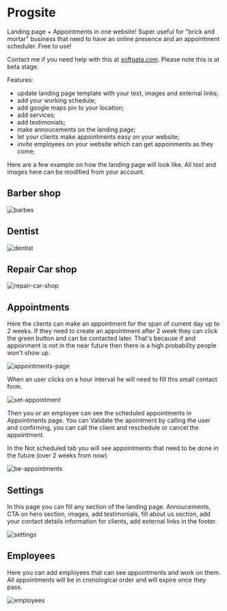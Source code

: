 # Progsite

Landing page + Appointments in one website! Super useful for "brick and mortar" business that need to have an online presence and an appointment scheduler. Free to use!

Contact me if you need help with this at [softgata.com](https://softgata.com/). 
Please note this is at beta stage.

Features:
- update landing page template with your text, images and external links;
- add your working schedule;
- add google maps pin to your location;
- add services;
- add testimonials;
- make annoucements on the landing page; 
- let your clients make appointments easy on your website;
- invite employees on your website which can get appoinments as they come;


Here are a few example on how the landing page will look like. 
All text and images here can be modified from your account.

## Barber shop
![barbes](readmepics/barbes.jpeg)


## Dentist
![dentist](readmepics/dentist.jpeg)


## Repair Car shop
![repair-car-shop](readmepics/repair-car-shop.jpeg)



## Appointments
Here the clients can make an appointment for the span of current day up to 2 weeks. If they need to create an appointment after 2 week they can click the green button and can be contacted later. That's because if and appoinment is not in the near future then there is a high probability people won't show up.

![appointments-page](readmepics/appointments-page.jpeg)

When an user clicks on a hour interval he will need to fill this small contact form.

![set-appointment](readmepics/set-appointment.png)

Then you or an employee can see the scheduled appointments in Appointments page. You can Validate the apointment by calling the user and confirming, you can call the client and reschedule or cancel the appointment.

In the Not scheduled tab you will see appointments that need to be done in the future (over 2 weeks from now).

![be-appointments](readmepics/be-appointments.png)


## Settings

In this page you can fill any section of the landing page. Annoucements, CTA on hero section, images, add testimonials, fill about us section, add your contact details information for clients, add external links in the footer.

![settings](readmepics/settings.png)

## Employees
Here you can add employees that can see appointments and work on them. All appointments will be in cronological order and will expire once they pass.

![employees](readmepics/employees.png)




